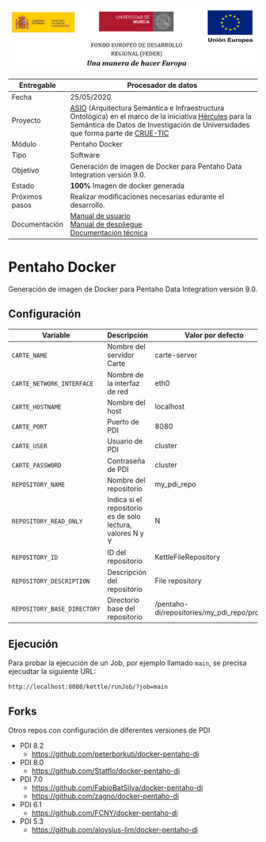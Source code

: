 
![](./images/logos_feder.png)



| Entregable     | Procesador de datos                                        |
| -------------- | ------------------------------------------------------------ |
| Fecha          | 25/05/2020                                                   |
| Proyecto       | [ASIO](https://www.um.es/web/hercules/proyectos/asio) (Arquitectura Semántica e Infraestructura Ontológica) en el marco de la iniciativa [Hércules](https://www.um.es/web/hercules/) para la Semántica de Datos de Investigación de Universidades que forma parte de [CRUE-TIC](http://www.crue.org/SitePages/ProyectoHercules.aspx) |
| Módulo         | Pentaho Docker                                             |
| Tipo           | Software                                                     |
| Objetivo       | Generación de imagen de Docker para Pentaho Data Integration versión 9.0. |
| Estado         | **100%** Imagen de docker generada |
| Próximos pasos | Realizar modificaciones necesarias edurante el desarrollo. |
| Documentación  | [Manual de usuario](https://github.com/HerculesCRUE/ib-asio-docs-/blob/master/entregables_hito_1/12-An%C3%A1lisis/Manual%20de%20usuario/Manual%20de%20usuario.md)<br />[Manual de despliegue](https://github.com/HerculesCRUE/ib-asio-composeset/blob/master/README.md)<br />[Documentación técnica](https://github.com/HerculesCRUE/ib-asio-docs-/blob/master/entregables_hito_1/11-Arquitectura/ASIO_Izertis_Arquitectura.md) |

# Pentaho Docker

Generación de imagen de Docker para Pentaho Data Integration versión 9.0.

## Configuración

| Variable                    | Descripción                                                 | Valor por defecto                             |
| --------------------------- | ----------------------------------------------------------- | --------------------------------------------- |
| `CARTE_NAME`                | Nombre del servidor Carte                                   | carte-server                                  |
| `CARTE_NETWORK_INTERFACE`   | Nombre de la interfaz de red                                | eth0                                          |
| `CARTE_HOSTNAME`            | Nombre del host                                             | localhost                                     |
| `CARTE_PORT`                | Puerto de PDI                                               | 8080                                          |
| `CARTE_USER`                | Usuario de PDI                                              | cluster                                       |
| `CARTE_PASSWORD`            | Contraseña de PDI                                           | cluster                                       |
| `REPOSITORY_NAME`           | Nombre del repositorio                                      | my_pdi_repo                                   |
| `REPOSITORY_READ_ONLY`      | Indica si el repositorio es de solo lectura, valores N y Y  | N                                             |
| `REPOSITORY_ID`             | ID del repositorio                                          | KettleFileRepository                          |
| `REPOSITORY_DESCRIPTION`    | Descripción del repositorio                                 | File repository                               |
| `REPOSITORY_BASE_DIRECTORY` | Directorio base del repositorio                             | /pentaho-di/repositories/my_pdi_repo/project/ |

## Ejecución

Para probar la ejecución de un Job, por ejemplo llamado `main`, se precisa ejecudtar la siguiente URL:

    http://localhost:8080/kettle/runJob/?job=main

## Forks
Otros repos con configuración de diferentes versiones de PDI

- PDI 8.2
  - https://github.com/peterborkuti/docker-pentaho-di
- PDI 8.0
  - https://github.com/Statflo/docker-pentaho-di
- PDI 7.0
  - https://github.com/FabioBatSilva/docker-pentaho-di
  - https://github.com/zagno/docker-pentaho-di
- PDI 6.1
  - https://github.com/FCNY/docker-pentaho-di
- PDI 5.3
  - https://github.com/aloysius-lim/docker-pentaho-di
